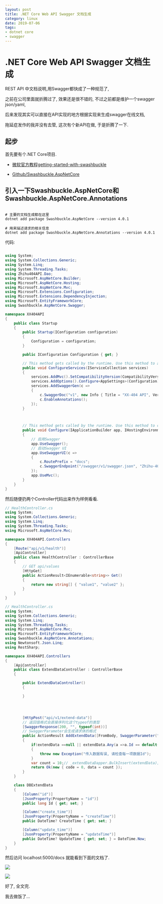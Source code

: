 ```yaml
---
layout: post
title: .NET Core Web API Swagger 文档生成
category: linux
date: 2019-07-06
tags:
- dotnet core
- swagger
---
```

# .NET Core Web API Swagger 文档生成

REST API 中文档说明,用Swagger都快成了一种规范了,

之前在公司里面就折腾过了, 效果还是很不错的, 不过之前都是维护一个swagger json/yaml, 

后来发现其实可以直接在API实现的地方根据实现来生成swagger在线文档,

拖延症发作的我并没有去管, 这次有个新API在做, 于是折腾了一下.

## 起步

首先要有个.NET Core项目.

- [微软官方教程getting-started-with-swashbuckle](https://docs.microsoft.com/en-us/aspnet/core/tutorials/getting-started-with-swashbuckle?view=aspnetcore-2.2&tabs=netcore-cli)

- [Github/Swashbuckle.AspNetCore](https://github.com/domaindrivendev/Swashbuckle.AspNetCore)

## 引入一下Swashbuckle.AspNetCore和Swashbuckle.AspNetCore.Annotations

```shell

# 主要的文档生成都在这里
dotnet add package Swashbuckle.AspNetCore --version 4.0.1

# 用来描述请求的相关信息
dotnet add package Swashbuckle.AspNetCore.Annotations --version 4.0.1

```

代码:

```csharp

using System;
using System.Collections.Generic;
using System.Linq;
using System.Threading.Tasks;
using Zhihu404API.Dao;
using Microsoft.AspNetCore.Builder;
using Microsoft.AspNetCore.Hosting;
using Microsoft.AspNetCore.Mvc;
using Microsoft.Extensions.Configuration;
using Microsoft.Extensions.DependencyInjection;
using Microsoft.EntityFrameworkCore;
using Swashbuckle.AspNetCore.Swagger;

namespace XX404API
{
    public class Startup
    {
        public Startup(IConfiguration configuration)
        {
            Configuration = configuration;
        }

        public IConfiguration Configuration { get; }

        // This method gets called by the runtime. Use this method to add services to the container.
        public void ConfigureServices(IServiceCollection services)
        {
            services.AddMvc().SetCompatibilityVersion(CompatibilityVersion.Version_2_2);
            services.AddOptions().Configure<AppSettings>(Configuration);
            services.AddSwaggerGen(c =>
            {
                c.SwaggerDoc("v1", new Info { Title = "XX-404 API", Version = "v1" });
                c.EnableAnnotations();
            });
        }



        // This method gets called by the runtime. Use this method to configure the HTTP request pipeline.
        public void Configure(IApplicationBuilder app, IHostingEnvironment env)
        {
            // 启用Swagger
            app.UseSwagger();
            // 启动Swagger UI
            app.UseSwaggerUI(c =>
            {
                c.RoutePrefix = "docs";
                c.SwaggerEndpoint("/swagger/v1/swagger.json", "Zhihu-404 API");
            });
            app.UseMvc();
        }
    }
}

```

然后随便扔两个Controller代码出来作为样例看看.

```csharp
// HealthController.cs
using System;
using System.Collections.Generic;
using System.Linq;
using System.Threading.Tasks;
using Microsoft.AspNetCore.Mvc;

namespace XX404API.Controllers
{
    [Route("api/v1/health")]
    [ApiController]
    public class HealthController : ControllerBase
    {
        // GET api/values
        [HttpGet]
        public ActionResult<IEnumerable<string>> Get()
        {
            return new string[] { "value1", "value2" };
        }
    }
}
```


```csharp
// HealthController.cs
using System;
using System.Collections.Generic;
using System.Linq;
using System.Threading.Tasks;
using Microsoft.AspNetCore.Mvc;
using Microsoft.EntityFrameworkCore;
using Swashbuckle.AspNetCore.Annotations;
using Newtonsoft.Json.Linq;
using RestSharp;

namespace XX404API.Controllers
{
    [ApiController]
    public class ExtendDataController : ControllerBase
    {

        public ExtendDataController()
        {

        }




        [HttpPost("api/v1/extend-data")]
        // 返回值格式会直接序列化这个typeof的类型
        [SwaggerResponse(200, "", typeof(int))]
        // SwaggerParameter会生成请求体的格式
        public ActionResult AddExtendData([FromBody, SwaggerParameter("原始数据")]List<DBExtendData> extendData)
        {
            if(extendData ==null || extendData.Any(a =>a.Id == default(long)))
            {
                throw new Exception("传入数据有误, 请检查每一项数据Id");
            }
            var count = 10;// _extendDataDapper.BulkInsert(extendData);
            return Ok(new { code = 0, data = count });
        }
    }

    class DBExtendData
    {
        [Column("id")]
        [JsonProperty(PropertyName = "id")]
        public long Id { get; set; }

        [Column("create_time")]
        [JsonProperty(PropertyName = "createTime")]
        public DateTime? CreateTime { get; set; }

        [Column("update_time")]
        [JsonProperty(PropertyName = "updateTime")]
        public DateTime? UpdateTime { get; set; } = DateTime.Now;
    }
}
```

然后访问 localhost:5000/docs 就能看到下面的文档了.

![](https://ws1.sinaimg.cn/large/64d1e863gy1g4q874s0x7j228o16owka.jpg)


![](https://ws1.sinaimg.cn/large/64d1e863gy1g4q87d3tlxj22ae0wqwhz.jpg)


好了, 全文完.

我去做饭了...




